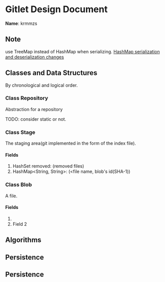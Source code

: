 # Gitlet Design Document

**Name**: krmmzs

## Note

use TreeMap instead of HashMap when serializing.
[HashMap serialization and deserialization changes](https://stackoverflow.com/questions/5993752/hashmap-serialization-and-deserialization-changes)

## Classes and Data Structures

By chronological and logical order.

### Class Repository

Abstraction for a repository

TODO: consider static or not.

### Class Stage

The staging area(git implemented in the form of the index file).

#### Fields

1. HashSet<String> removed: (removed files)
2. HashMap<String, String>: (<file name, blob's id(SHA-1))

### Class Blob

A file.

#### Fields

1. 
2. Field 2


## Algorithms

## Persistence
## Persistence
